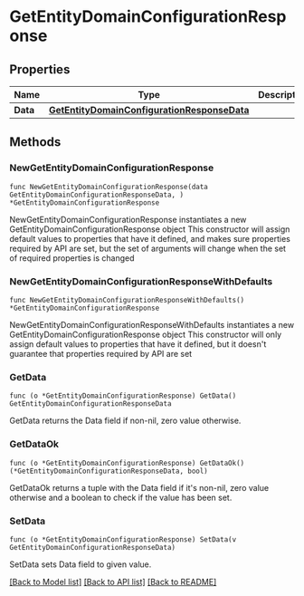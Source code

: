 # GetEntityDomainConfigurationResponse

## Properties

Name | Type | Description | Notes
------------ | ------------- | ------------- | -------------
**Data** | [**GetEntityDomainConfigurationResponseData**](GetEntityDomainConfigurationResponseData.md) |  | 

## Methods

### NewGetEntityDomainConfigurationResponse

`func NewGetEntityDomainConfigurationResponse(data GetEntityDomainConfigurationResponseData, ) *GetEntityDomainConfigurationResponse`

NewGetEntityDomainConfigurationResponse instantiates a new GetEntityDomainConfigurationResponse object
This constructor will assign default values to properties that have it defined,
and makes sure properties required by API are set, but the set of arguments
will change when the set of required properties is changed

### NewGetEntityDomainConfigurationResponseWithDefaults

`func NewGetEntityDomainConfigurationResponseWithDefaults() *GetEntityDomainConfigurationResponse`

NewGetEntityDomainConfigurationResponseWithDefaults instantiates a new GetEntityDomainConfigurationResponse object
This constructor will only assign default values to properties that have it defined,
but it doesn't guarantee that properties required by API are set

### GetData

`func (o *GetEntityDomainConfigurationResponse) GetData() GetEntityDomainConfigurationResponseData`

GetData returns the Data field if non-nil, zero value otherwise.

### GetDataOk

`func (o *GetEntityDomainConfigurationResponse) GetDataOk() (*GetEntityDomainConfigurationResponseData, bool)`

GetDataOk returns a tuple with the Data field if it's non-nil, zero value otherwise
and a boolean to check if the value has been set.

### SetData

`func (o *GetEntityDomainConfigurationResponse) SetData(v GetEntityDomainConfigurationResponseData)`

SetData sets Data field to given value.



[[Back to Model list]](../README.md#documentation-for-models) [[Back to API list]](../README.md#documentation-for-api-endpoints) [[Back to README]](../README.md)


